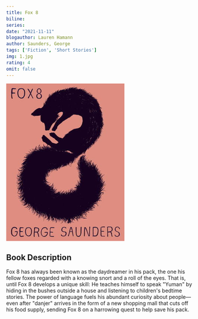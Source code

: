```yaml
---
title: Fox 8
biline: 
series:
date: "2021-11-11"
blogauthor: Lauren Hamann
author: Saunders, George
tags: ['Fiction', 'Short Stories']
img: 1.jpg
rating: 4
omit: false
---
```


![Book Cover](1.jpg)


## Book Description

Fox 8 has always been known as the daydreamer in his pack, the one his fellow foxes regarded with a knowing snort and a roll of the eyes. That is, until Fox 8 develops a unique skill: He teaches himself to speak "Yuman" by hiding in the bushes outside a house and listening to children's bedtime stories. The power of language fuels his abundant curiosity about people—even after "danjer" arrives in the form of a new shopping mall that cuts off his food supply, sending Fox 8 on a harrowing quest to help save his pack.
